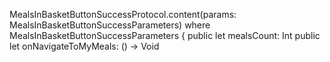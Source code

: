 MealsInBasketButtonSuccessProtocol.content(params: MealsInBasketButtonSuccessParameters)
where
MealsInBasketButtonSuccessParameters {
public let mealsCount: Int
public let onNavigateToMyMeals: () -> Void